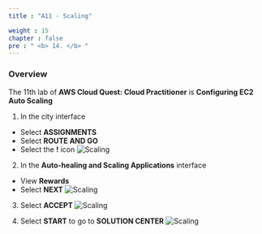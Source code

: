 ```yaml
---
title : "A11 - Scaling"

weight : 15
chapter : false
pre : " <b> 14. </b> "
---
```

### Overview

The 11th lab of **AWS Cloud Quest: Cloud Practitioner** is **Configuring EC2 Auto Scaling**

1. In the city interface
- Select **ASSIGNMENTS**
- Select **ROUTE AND GO**
- Select the **!** icon
![Scaling](/images/14-scaling/1-scaling.png)

2. In the **Auto-healing and Scaling Applications** interface
- View **Rewards**
- Select **NEXT**
![Scaling](/images/14-scaling/2-scaling.png)

3. Select **ACCEPT**
![Scaling](/images/14-scaling/3-scaling.png)

4. Select **START** to go to **SOLUTION CENTER**
![Scaling](/images/14-scaling/4-scaling.png)